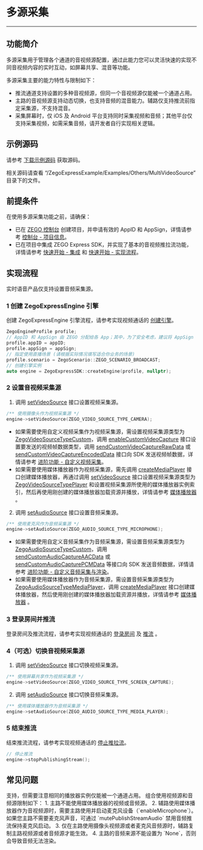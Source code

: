 # 多源采集

- - -
## 功能简介

多源采集用于管理各个通道的音视频源配置，通过此能力您可以灵活快速的实现不同音视频内容的实时互动，如屏幕共享、混音等功能。

多源采集主要的能力特性与限制如下：
- 推流通道支持设置的多种音视频源，但同一个音视频源仅能被一个通道占用。
- 主路的音视频源支持动态切换，也支持音频的混音能力。辅路仅支持推流前指定采集源，不支持混音。
- 采集屏幕时，仅 iOS 及 Android 平台支持同时采集视频和音频；其他平台仅支持采集视频，如需采集音频，请开发者自行实现相关逻辑。

## 示例源码

请参考 [下载示例源码](https://doc-zh.zego.im/article/14176) 获取源码。

相关源码请查看 “/ZegoExpressExample/Examples/Others/MultiVideoSource” 目录下的文件。

## 前提条件

在使用多源采集功能之前，请确保：

- 已在 [ZEGO 控制台](https://console.zego.im) 创建项目，并申请有效的 AppID 和 AppSign，详情请参考 [控制台 - 项目信息](/console/project-info)。
- 已在项目中集成 ZEGO Express SDK，并实现了基本的音视频推拉流功能，详情请参考 [快速开始 - 集成](https://doc-zh.zego.im/article/7351) 和 [快速开始 - 实现流程](https://doc-zh.zego.im/article/8184)。


## 实现流程

<Warning title="注意">

实时语音产品仅支持设置音频采集源。

</Warning>



### 1 创建 ZegoExpressEngine 引擎

创建 ZegoExpressEngine 引擎流程，请参考实现视频通话的 [创建引擎](https://doc-zh.zego.im/article/8184#CreateEngine)。

```cpp
ZegoEngineProfile profile;
// AppID 和 AppSign 由 ZEGO 分配给各 App；其中，为了安全考虑，建议将 AppSign 存储在 App 的业务后台，需要使用时从后台获取
profile.appID = appID;
profile.appSign = appSign;
// 指定使用直播场景 (请根据实际情况填写适合你业务的场景)
profile.scenario = ZegoScenario::ZEGO_SCENARIO_BROADCAST;
// 创建引擎实例
auto engine = ZegoExpressSDK::createEngine(profile, nullptr);
```

### 2 设置音视频采集源

1. 调用 [setVideoSource](https://doc-zh.zego.im/article/api?doc=Express_Video_SDK_API~cpp_linux~class~IZegoExpressEngine#set-video-source) 接口设置视频采集源。

```cpp
/** 使用摄像头作为视频采集源 */
engine->setVideoSource(ZEGO_VIDEO_SOURCE_TYPE_CAMERA);
```

<Note title="说明">

- 如果需要使用自定义视频采集作为视频采集源，需设置视频采集源类型为 [ZegoVideoSourceTypeCustom](https://doc-zh.zego.im/article/api?doc=Express_Video_SDK_API~cpp_linux~enum~ZegoVideoSourceType#zego-video-source-type-custom)，调用 [enableCustomVideoCapture](https://doc-zh.zego.im/article/api?doc=Express_Video_SDK_API~cpp_linux~class~IZegoExpressEngine#enable-custom-video-capture) 接口设置要发送的视频帧数据类型，调用 [sendCustomVideoCaptureRawData](https://doc-zh.zego.im/article/api?doc=Express_Video_SDK_API~cpp_linux~class~IZegoExpressEngine#send-custom-video-capture-raw-data) 或 [sendCustomVideoCaptureEncodedData](https://doc-zh.zego.im/article/api?doc=Express_Video_SDK_API~cpp_linux~class~IZegoExpressEngine#send-custom-video-capture-encoded-data) 接口向 SDK 发送视频帧数据，详情请参考 [进阶功能 - 自定义视频采集](https://doc-zh.zego.im/article/6874)。
- 如果需要使用媒体播放器作为视频采集源，需先调用 [createMediaPlayer](https://doc-zh.zego.im/article/api?doc=Express_Video_SDK_API~cpp_linux~class~IZegoExpressEngine#create-media-player) 接口创建媒体播放器，再通过调用 [setVideoSource](https://doc-zh.zego.im/article/api?doc=Express_Video_SDK_API~cpp_linux~class~IZegoExpressEngine#set-video-source) 接口设置视频采集源类型为 [ZegoVideoSourceTypePlayer](https://doc-zh.zego.im/article/api?doc=Express_Video_SDK_API~cpp_linux~enum~ZegoVideoSourceType#zego-video-source-type-player) 和设置视频采集源所使用的媒体播放器实例索引，然后再使用刚创建的媒体播放器加载资源并播放，详情请参考 [媒体播放器](https://doc-zh.zego.im/article/6842) 。

</Note>



2. 调用 [setAudioSource](https://doc-zh.zego.im/article/api?doc=Express_Video_SDK_API~cpp_linux~class~IZegoExpressEngine#set-audio-source) 接口设置音频采集源。

```cpp
/** 使用麦克风作为音频采集源 */
engine->setAudioSource(ZEGO_AUDIO_SOURCE_TYPE_MICROPHONE);
```

<Note title="说明">


- 如果需要使用自定义音频采集作为音频采集源，需设置音频采集源类型为 [ZegoAudioSourceTypeCustom](https://doc-zh.zego.im/article/api?doc=Express_Video_SDK_API~cpp_linux~enum~ZegoAudioSourceType#zego-audio-source-type-custom)，调用 [sendCustomAudioCaptureAACData](https://doc-zh.zego.im/article/api?doc=Express_Video_SDK_API~cpp_linux~class~IZegoExpressEngine#send-custom-audio-capture-aac-data) 或 [sendCustomAudioCapturePCMData](https://doc-zh.zego.im/article/api?doc=Express_Video_SDK_API~cpp_linux~class~IZegoExpressEngine#send-custom-audio-capture-pcm-data) 等接口向 SDK 发送音频数据，详情请参考 [进阶功能 - 自定义音频采集与渲染](https://doc-zh.zego.im/article/6889)。
- 如果需要使用媒体播放器作为音频采集源，需设置音频采集源类型为 [ZegoAudioSourceTypeMediaPlayer](https://doc-zh.zego.im/article/api?doc=Express_Video_SDK_API~cpp_linux~enum~ZegoAudioSourceType#zego-audio-source-type-media-player)，调用 [createMediaPlayer](https://doc-zh.zego.im/article/api?doc=Express_Video_SDK_API~cpp_linux~class~IZegoExpressEngine#create-media-player) 接口创建媒体播放器，然后使用刚创建的媒体播放器加载资源并播放，详情请参考 [媒体播放器](https://doc-zh.zego.im/article/6842) 。


</Note>



### 3 登录房间并推流

登录房间及推流流程，请参考实现视频通话的 [登录房间](https://doc-zh.zego.im/article/8184#loginRoom) 及 [推流](https://doc-zh.zego.im/article/8184#publishingStream) 。

### 4（可选）切换音视频采集源

1. 调用 [setVideoSource](https://doc-zh.zego.im/article/api?doc=Express_Video_SDK_API~cpp_linux~class~IZegoExpressEngine#set-video-source) 接口切换视频采集源。

```cpp
/** 使用屏幕共享作为视频采集源 */
engine->setVideoSource(ZEGO_VIDEO_SOURCE_TYPE_SCREEN_CAPTURE);
```

2. 调用 [setAudioSource](https://doc-zh.zego.im/article/api?doc=Express_Video_SDK_API~cpp_linux~class~IZegoExpressEngine#set-audio-source) 接口切换音频采集源。

```cpp
/** 使用媒体播放器作为音频采集源 */
engine->setAudioSource(ZEGO_AUDIO_SOURCE_TYPE_MEDIA_PLAYER);
```

### 5 结束推流

结束推流流程，请参考实现视频通话的 [停止推拉流](https://doc-zh.zego.im/article/8184#stopPublishingStream)。

```cpp
// 停止推流
engine->stopPublishingStream();
```


## 常见问题


<Accordion title="是否支持设置多个媒体播放器?" defaultOpen="false">
支持，但需要注意相同的播放器实例仅能被一个通道占用。
</Accordion>

<Accordion title="组合使用视频源和音频源时有哪些限制？" defaultOpen="false">
组合使用视频源和音频源限制如下：
1. 主路不能使用媒体播放器的视频或音频源。
2. 辅路使用媒体播放器作为音视频源时，需要主路使用并启动麦克风设备（`enableMicrophone`）。
如果您主路不需要麦克风声音，可通过 `mutePublishStreamAudio` 禁用音频推流保持麦克风启动。
3. 仅在主路使用摄像头视频源或者麦克风音频源时，辅路复制主路视频源或者音频源才能生效。
4. 主路的音频来源不能设置为 `None`，否则会导致音频无法渲染。
</Accordion>